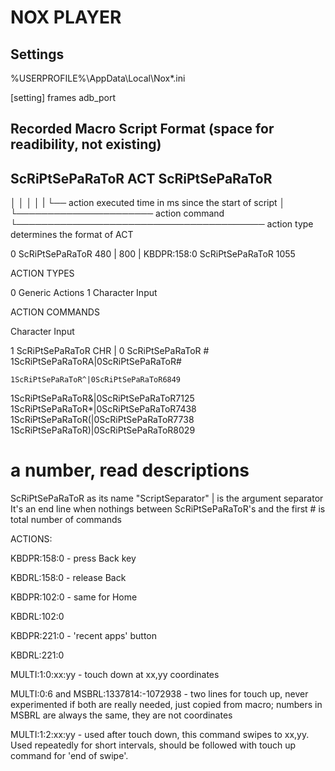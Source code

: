 NOX PLAYER
===

Settings
---

%USERPROFILE%\AppData\Local\Nox\*.ini

[setting]
frames
adb_port

Recorded Macro Script Format (space for readibility, not existing)
---

## ScRiPtSePaRaToR ACT ScRiPtSePaRaToR ##
│                 │                   │
│                 |                   └── action executed time in ms since the start of script
│                 └────────────────────── action command
└──────────────────────────────────────── action type determines the format of ACT


0 ScRiPtSePaRaToR 480 | 800 | KBDPR:158:0 ScRiPtSePaRaToR 1055

ACTION TYPES

  0 Generic Actions
  1 Character Input

ACTION COMMANDS

  Character Input

  1 ScRiPtSePaRaToR CHR | 0 ScRiPtSePaRaToR #
  1ScRiPtSePaRaToRA|0ScRiPtSePaRaToR#

    1ScRiPtSePaRaToR^|0ScRiPtSePaRaToR6849
  1ScRiPtSePaRaToR&|0ScRiPtSePaRaToR7125
  1ScRiPtSePaRaToR*|0ScRiPtSePaRaToR7438
  1ScRiPtSePaRaToR(|0ScRiPtSePaRaToR7738
  1ScRiPtSePaRaToR)|0ScRiPtSePaRaToR8029

# a number, read descriptions
ScRiPtSePaRaToR as its name "ScriptSeparator"
| is the argument separator
It's an end line when nothings between ScRiPtSePaRaToR's and the first # is total number of commands

ACTIONS:

KBDPR:158:0 - press Back key

KBDRL:158:0 - release Back

KBDPR:102:0 - same for Home

KBDRL:102:0

KBDPR:221:0 - 'recent apps' button

KBDRL:221:0

MULTI:1:0:xx:yy - touch down at xx,yy coordinates

MULTI:0:6 and MSBRL:1337814:-1072938 - two lines for touch up, never experimented if both are really needed, just copied from macro; numbers in MSBRL are always the same, they are not coordinates

MULTI:1:2:xx:yy - used after touch down, this command swipes to xx,yy. Used repeatedly for short intervals, should be followed with touch up command for 'end of swipe'.


  


